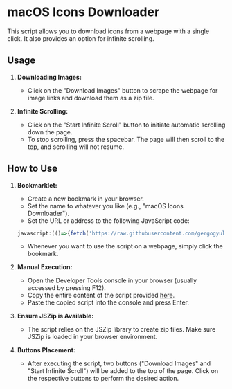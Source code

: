 # macOS Icons Downloader

This script allows you to download icons from a webpage with a single click. It also provides an option for infinite scrolling.

## Usage

1. **Downloading Images:**
    - Click on the "Download Images" button to scrape the webpage for image links and download them as a zip file.
  
2. **Infinite Scrolling:**
    - Click on the "Start Infinite Scroll" button to initiate automatic scrolling down the page.
    - To stop scrolling, press the spacebar. The page will then scroll to the top, and scrolling will not resume.

## How to Use

1. **Bookmarklet:**
    - Create a new bookmark in your browser.
    - Set the name to whatever you like (e.g., "macOS Icons Downloader").
    - Set the URL or address to the following JavaScript code:

    ```javascript
    javascript:(()=>{fetch('https://raw.githubusercontent.com/gergogyulai/minitools/main/macosicons-scraper/scraper.min.js').then(r=>{console.log('INJECTOR: Fetching '+t.substring(t.lastIndexOf('/')+1)+' from '+t+'...');return r.text()}).then(t=>{var e=document.createElement('script');e.textContent=t,document.head.appendChild(e),console.log('INJECTOR: Successfully injected '+t.substring(t.lastIndexOf('/')+1)+' from '+t)}).catch(t=>{console.error('INJECTOR: Error fetching the script:',t)})})();
    ```

    - Whenever you want to use the script on a webpage, simply click the bookmark.

2. **Manual Execution:**
    - Open the Developer Tools console in your browser (usually accessed by pressing F12).
    - Copy the entire content of the script provided [here](https://raw.githubusercontent.com/gergogyulai/minitools/main/macosicons-scraper/scraper.js).
    - Paste the copied script into the console and press Enter.

3. **Ensure JSZip is Available:**
    - The script relies on the JSZip library to create zip files. Make sure JSZip is loaded in your browser environment.

4. **Buttons Placement:**
    - After executing the script, two buttons ("Download Images" and "Start Infinite Scroll") will be added to the top of the page. Click on the respective buttons to perform the desired action.